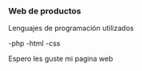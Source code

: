 ### Web de productos

<p>
Lenguajes de programación utilizados
</p>

-php
-html
-css
<p>
Espero les guste mi pagina web
</p>
